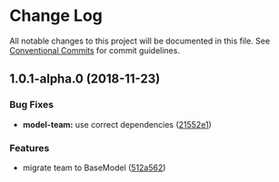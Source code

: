 # Change Log

All notable changes to this project will be documented in this file.
See [Conventional Commits](https://conventionalcommits.org) for commit guidelines.

## 1.0.1-alpha.0 (2018-11-23)


### Bug Fixes

* **model-team:** use correct dependencies ([21552e1](https://gitlab.coko.foundation/pubsweet/pubsweet/commit/21552e1))


### Features

* migrate team to BaseModel ([512a562](https://gitlab.coko.foundation/pubsweet/pubsweet/commit/512a562))

